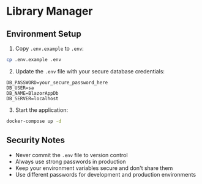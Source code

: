 # Library Manager

## Environment Setup

1. Copy `.env.example` to `.env`:
```bash
cp .env.example .env
```

2. Update the `.env` file with your secure database credentials:
```env
DB_PASSWORD=your_secure_password_here
DB_USER=sa
DB_NAME=BlazorAppDb
DB_SERVER=localhost
```

3. Start the application:
```bash
docker-compose up -d
```

## Security Notes

- Never commit the `.env` file to version control
- Always use strong passwords in production
- Keep your environment variables secure and don't share them
- Use different passwords for development and production environments 